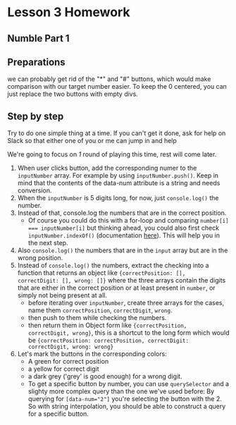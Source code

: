 # Lesson 3 Homework

## Numble Part 1

## Preparations

we can probably get rid of the "\*" and "#" buttons, which would make comparison with our target number easier. To keep the 0 centered, you can just replace the two buttons with empty divs.

## Step by step

Try to do one simple thing at a time. If you can't get it done, ask for help on Slack so that either one of you or me can jump in and help

We're going to focus on _1_ round of playing this time, rest will come later.

1. When user clicks button, add the corresponding numer to the `inputNumber` array. For example by using `inputNumber.push()`. Keep in mind that the contents of the data-num attribute is a string and needs conversion.
2. When the `inputNumber` is 5 digits long, for now, just `console.log()` the number.
3. Instead of that, console.log the numbers that are in the correct position.
   - Of course you could do this with a for-loop and comparing `number[i] === inputNumber[i]` but thinking ahead, you could also first check `inputNumber.indexOf()` (documentation [here](https://developer.mozilla.org/en-US/docs/Web/JavaScript/Reference/Global_Objects/Array/indexOf)). This will help you in the next step.
4. Also `console.log()` the numbers that are in the `input` array but are in the wrong position.
5. Instead of `console.log()` the numbers, extract the checking into a function that returns an object like `{correctPosition: [], correctDigit: [], wrong: []}` where the three arrays contain the digits that are either in the correct position or at least present in `number`, or simply not being present at all.
   - before iterating over `inputNumber`, create three arrays for the cases, name them `correctPosition`, `correctDigit`, `wrong`.
   - then push to them while checking the numbers.
   - then return them in Object form like `{correctPosition, correctDigit, wrong}`, this is a shortcut to the long form which would be `{correctPosition: correctPosition, correctDigit: correctDigit, wrong: wrong}`
6. Let's mark the buttons in the corresponding colors:
   - A green for correct position
   - a yellow for correct digit
   - a dark grey ('grey' is good enough) for a wrong digit.
   - To get a specific button by number, you can use `querySelector` and a slighty more complex query than the one we've used before: By querying for `[data-num="2"]` you're selecting the button with the 2. So with string interpolation, you should be able to construct a query for a specific button.


